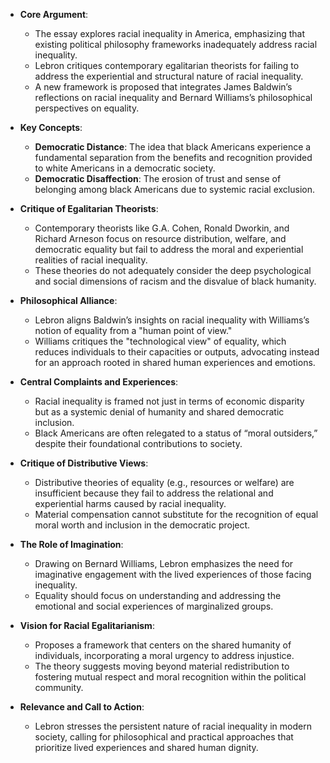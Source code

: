 - **Core Argument**:
	- The essay explores racial inequality in America, emphasizing that existing political philosophy frameworks inadequately address racial inequality.
	- Lebron critiques contemporary egalitarian theorists for failing to address the experiential and structural nature of racial inequality.
	- A new framework is proposed that integrates James Baldwin’s reflections on racial inequality and Bernard Williams’s philosophical perspectives on equality.

- **Key Concepts**:
	- **Democratic Distance**: The idea that black Americans experience a fundamental separation from the benefits and recognition provided to white Americans in a democratic society.
	- **Democratic Disaffection**: The erosion of trust and sense of belonging among black Americans due to systemic racial exclusion.

- **Critique of Egalitarian Theorists**:
	- Contemporary theorists like G.A. Cohen, Ronald Dworkin, and Richard Arneson focus on resource distribution, welfare, and democratic equality but fail to address the moral and experiential realities of racial inequality.
	- These theories do not adequately consider the deep psychological and social dimensions of racism and the disvalue of black humanity.

- **Philosophical Alliance**:
	- Lebron aligns Baldwin’s insights on racial inequality with Williams’s notion of equality from a "human point of view."
	- Williams critiques the "technological view" of equality, which reduces individuals to their capacities or outputs, advocating instead for an approach rooted in shared human experiences and emotions.

- **Central Complaints and Experiences**:
	- Racial inequality is framed not just in terms of economic disparity but as a systemic denial of humanity and shared democratic inclusion.
	- Black Americans are often relegated to a status of “moral outsiders,” despite their foundational contributions to society.

- **Critique of Distributive Views**:
	- Distributive theories of equality (e.g., resources or welfare) are insufficient because they fail to address the relational and experiential harms caused by racial inequality.
	- Material compensation cannot substitute for the recognition of equal moral worth and inclusion in the democratic project.

- **The Role of Imagination**:
	- Drawing on Bernard Williams, Lebron emphasizes the need for imaginative engagement with the lived experiences of those facing inequality.
	- Equality should focus on understanding and addressing the emotional and social experiences of marginalized groups.

- **Vision for Racial Egalitarianism**:
	- Proposes a framework that centers on the shared humanity of individuals, incorporating a moral urgency to address injustice.
	- The theory suggests moving beyond material redistribution to fostering mutual respect and moral recognition within the political community.

- **Relevance and Call to Action**:
	- Lebron stresses the persistent nature of racial inequality in modern society, calling for philosophical and practical approaches that prioritize lived experiences and shared human dignity.
